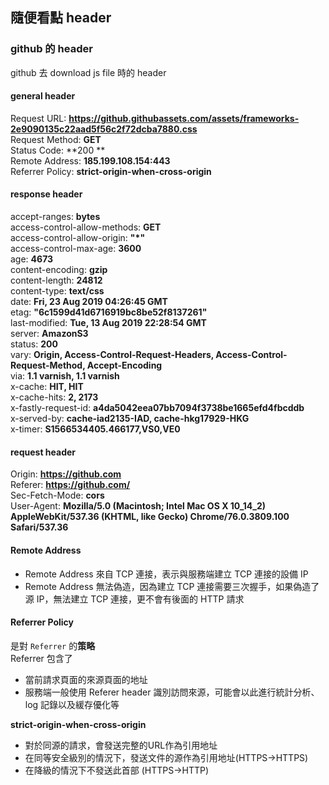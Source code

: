 ## 隨便看點 header

### github 的 header
github 去 download js file 時的 header

#### general header
Request URL: **https://github.githubassets.com/assets/frameworks-2e9090135c22aad5f56c2f72dcba7880.css**  
Request Method: **GET**  
Status Code: **200 **  
Remote Address: **185.199.108.154:443**  
Referrer Policy: **strict-origin-when-cross-origin**  

#### response header
accept-ranges: **bytes**  
access-control-allow-methods: **GET**  
access-control-allow-origin: **"*"**  
access-control-max-age: **3600**  
age: **4673**  
content-encoding: **gzip**  
content-length: **24812**  
content-type: **text/css**  
date: **Fri, 23 Aug 2019 04:26:45 GMT**  
etag: **"6c1599d41d6716919bc8be52f8137261"**  
last-modified: **Tue, 13 Aug 2019 22:28:54 GMT**  
server: **AmazonS3**  
status: **200**  
vary: **Origin, Access-Control-Request-Headers, Access-Control-Request-Method, Accept-Encoding**  
via: **1.1 varnish, 1.1 varnish**  
x-cache: **HIT, HIT**  
x-cache-hits: **2, 2173**  
x-fastly-request-id: **a4da5042eea07bb7094f3738be1665efd4fbcddb**  
x-served-by: **cache-iad2135-IAD, cache-hkg17929-HKG**  
x-timer: **S1566534405.466177,VS0,VE0**  

#### request header
Origin: **https://github.com**  
Referer: **https://github.com/**  
Sec-Fetch-Mode: **cors**  
User-Agent: **Mozilla/5.0 (Macintosh; Intel Mac OS X 10_14_2) AppleWebKit/537.36 (KHTML, like Gecko) Chrome/76.0.3809.100 Safari/537.36**  


#### Remote Address
- Remote Address 來自 TCP 連接，表示與服務端建立 TCP 連接的設備 IP  
- Remote Address 無法偽造，因為建立 TCP 連接需要三次握手，如果偽造了源 IP，無法建立 TCP 連接，更不會有後面的 HTTP 請求

#### Referrer Policy
是對 `Referrer` 的**策略**  
Referrer 包含了
- 當前請求頁面的來源頁面的地址
- 服務端一般使用 Referer header 識別訪問來源，可能會以此進行統計分析、log 記錄以及緩存優化等

**strict-origin-when-cross-origin**  
- 對於同源的請求，會發送完整的URL作為引用地址
- 在同等安全級別的情況下，發送文件的源作為引用地址(HTTPS->HTTPS)
- 在降級的情況下不發送此首部 (HTTPS->HTTP)